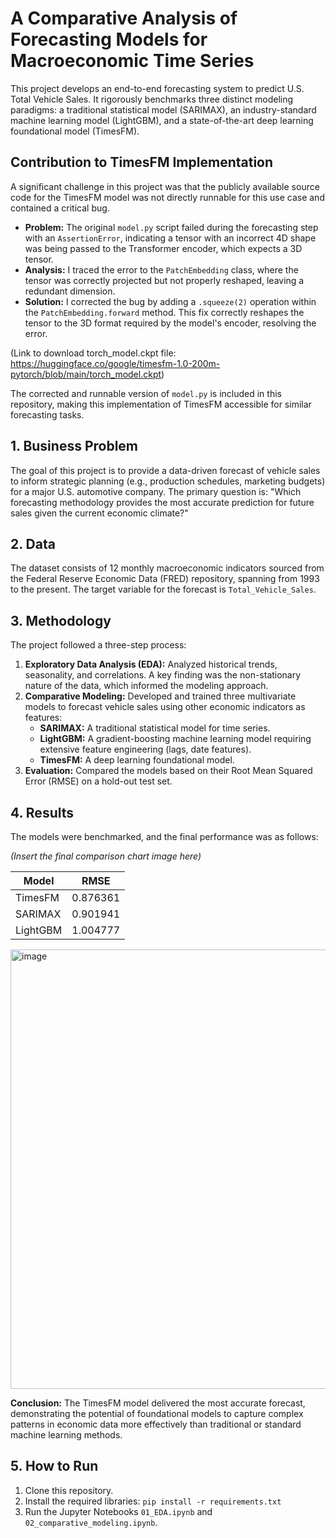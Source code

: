 # A Comparative Analysis of Forecasting Models for Macroeconomic Time Series

This project develops an end-to-end forecasting system to predict U.S. Total Vehicle Sales. It rigorously benchmarks three distinct modeling paradigms: a traditional statistical model (SARIMAX), an industry-standard machine learning model (LightGBM), and a state-of-the-art deep learning foundational model (TimesFM).

## Contribution to TimesFM Implementation

A significant challenge in this project was that the publicly available source code for the TimesFM model was not directly runnable for this use case and contained a critical bug.

* **Problem:** The original `model.py` script failed during the forecasting step with an `AssertionError`, indicating a tensor with an incorrect 4D shape was being passed to the Transformer encoder, which expects a 3D tensor.
* **Analysis:** I traced the error to the `PatchEmbedding` class, where the tensor was correctly projected but not properly reshaped, leaving a redundant dimension.
* **Solution:** I corrected the bug by adding a `.squeeze(2)` operation within the `PatchEmbedding.forward` method. This fix correctly reshapes the tensor to the 3D format required by the model's encoder, resolving the error.

(Link to download torch_model.ckpt file: https://huggingface.co/google/timesfm-1.0-200m-pytorch/blob/main/torch_model.ckpt)

The corrected and runnable version of `model.py` is included in this repository, making this implementation of TimesFM accessible for similar forecasting tasks.

## 1. Business Problem
The goal of this project is to provide a data-driven forecast of vehicle sales to inform strategic planning (e.g., production schedules, marketing budgets) for a major U.S. automotive company. The primary question is: "Which forecasting methodology provides the most accurate prediction for future sales given the current economic climate?"

## 2. Data
The dataset consists of 12 monthly macroeconomic indicators sourced from the Federal Reserve Economic Data (FRED) repository, spanning from 1993 to the present. The target variable for the forecast is `Total_Vehicle_Sales`.

## 3. Methodology
The project followed a three-step process:
1.  **Exploratory Data Analysis (EDA):** Analyzed historical trends, seasonality, and correlations. A key finding was the non-stationary nature of the data, which informed the modeling approach.
2.  **Comparative Modeling:** Developed and trained three multivariate models to forecast vehicle sales using other economic indicators as features:
    * **SARIMAX:** A traditional statistical model for time series.
    * **LightGBM:** A gradient-boosting machine learning model requiring extensive feature engineering (lags, date features).
    * **TimesFM:** A deep learning foundational model.
3.  **Evaluation:** Compared the models based on their Root Mean Squared Error (RMSE) on a hold-out test set.

## 4. Results
The models were benchmarked, and the final performance was as follows:

*(Insert the final comparison chart image here)*

| Model    | RMSE     |
|----------|----------|
| TimesFM  | 0.876361 |
| SARIMAX  | 0.901941 |
| LightGBM | 1.004777 |

<img width="1307" height="703" alt="image" src="https://github.com/user-attachments/assets/c97bcb70-91fb-4cec-a616-38ca8a6fed2c" />


**Conclusion:** The TimesFM model delivered the most accurate forecast, demonstrating the potential of foundational models to capture complex patterns in economic data more effectively than traditional or standard machine learning methods.

## 5. How to Run
1.  Clone this repository.
2.  Install the required libraries: `pip install -r requirements.txt`
3.  Run the Jupyter Notebooks `01_EDA.ipynb` and `02_comparative_modeling.ipynb`.

